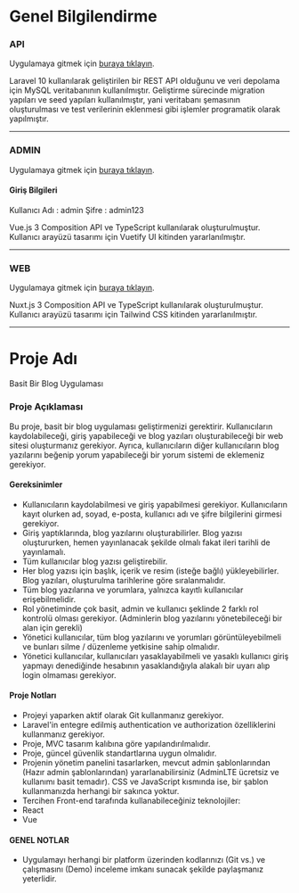 # Genel Bilgilendirme

### API

Uygulamaya gitmek için [buraya tıklayın](https://yaska-group-interview-task-api.ahmetkaradeniz.dev).

Laravel 10 kullanılarak geliştirilen bir REST API olduğunu ve veri depolama için MySQL veritabanının kullanılmıştır. Geliştirme sürecinde migration yapıları ve seed yapıları kullanılmıştır, yani veritabanı şemasının oluşturulması ve test verilerinin eklenmesi gibi işlemler programatik olarak yapılmıştır.

<hr>

### ADMIN

Uygulamaya gitmek için [buraya tıklayın](https://yaska-group-interview-task-admin.ahmetkaradeniz.dev).

#### Giriş Bilgileri

Kullanıcı Adı : admin
Şifre : admin123

Vue.js 3 Composition API ve TypeScript kullanılarak oluşturulmuştur. Kullanıcı arayüzü tasarımı için Vuetify UI kitinden yararlanılmıştır.

<hr>

### WEB

Uygulamaya gitmek için [buraya tıklayın](https://yaska-group-interview-task.ahmetkaradeniz.dev).

Nuxt.js 3 Composition API ve TypeScript kullanılarak oluşturulmuştur. Kullanıcı arayüzü tasarımı için Tailwind CSS kitinden yararlanılmıştır.

<hr>

# Proje Adı

Basit Bir Blog Uygulaması

### Proje Açıklaması

Bu proje, basit bir blog uygulaması geliştirmenizi gerektirir. Kullanıcıların kaydolabileceği, giriş yapabileceği ve blog yazıları oluşturabileceği bir web sitesi oluşturmanız gerekiyor. Ayrıca, kullanıcıların diğer kullanıcıların blog yazılarını beğenip yorum yapabileceği bir yorum sistemi de eklemeniz gerekiyor.

#### Gereksinimler

- Kullanıcıların kaydolabilmesi ve giriş yapabilmesi gerekiyor. Kullanıcıların kayıt olurken ad, soyad, e-posta, kullanıcı adı ve şifre bilgilerini girmesi gerekiyor.
- Giriş yaptıklarında, blog yazılarını oluşturabilirler. Blog yazısı oluştururken, hemen yayınlanacak şekilde olmalı fakat ileri tarihli de yayınlamalı.
- Tüm kullanıcılar blog yazısı geliştirebilir.
- Her blog yazısı için başlık, içerik ve resim (isteğe bağlı) yükleyebilirler. Blog yazıları, oluşturulma tarihlerine göre sıralanmalıdır.
- Tüm blog yazılarına ve yorumlara, yalnızca kayıtlı kullanıcılar erişebilmelidir.
- Rol yönetiminde çok basit, admin ve kullanıcı şeklinde 2 farklı rol kontrolü olması gerekiyor. (Adminlerin blog yazılarını yönetebileceği bir alan için gerekli)
- Yönetici kullanıcılar, tüm blog yazılarını ve yorumları görüntüleyebilmeli ve bunları silme / düzenleme yetkisine sahip olmalıdır.
- Yönetici kullanıcılar, kullanıcıları yasaklayabilmeli ve yasaklı kullanıcı giriş yapmayı denediğinde hesabının yasaklandığıyla alakalı bir uyarı alıp login olmaması gerekiyor.

#### Proje Notları

- Projeyi yaparken aktif olarak Git kullanmanız gerekiyor.
- Laravel'in entegre edilmiş authentication ve authorization özelliklerini kullanmanız gerekiyor.
- Proje, MVC tasarım kalıbına göre yapılandırılmalıdır.
- Proje, güncel güvenlik standartlarına uygun olmalıdır.
- Projenin yönetim panelini tasarlarken, mevcut admin şablonlarından (Hazır admin şablonlarından) yararlanabilirsiniz (AdminLTE ücretsiz ve kullanımı basit temadır). CSS ve JavaScript kısmında ise, bir şablon kullanmanızda herhangi bir sakınca yoktur.
- Tercihen Front-end tarafında kullanabileceğiniz teknolojiler:
- React
- Vue

#### GENEL NOTLAR

- Uygulamayı herhangi bir platform üzerinden kodlarınızı (Git vs.) ve çalışmasını (Demo) inceleme imkanı sunacak şekilde paylaşmanız yeterlidir.
